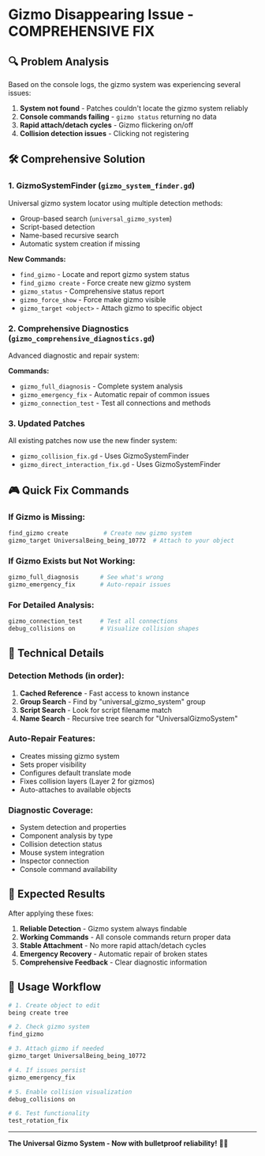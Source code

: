 # Gizmo Disappearing Issue - COMPREHENSIVE FIX

## 🔍 Problem Analysis

Based on the console logs, the gizmo system was experiencing several issues:
1. **System not found** - Patches couldn't locate the gizmo system reliably
2. **Console commands failing** - `gizmo status` returning no data
3. **Rapid attach/detach cycles** - Gizmo flickering on/off
4. **Collision detection issues** - Clicking not registering

## 🛠️ Comprehensive Solution

### 1. **GizmoSystemFinder** (`gizmo_system_finder.gd`)
Universal gizmo system locator using multiple detection methods:
- Group-based search (`universal_gizmo_system`)
- Script-based detection 
- Name-based recursive search
- Automatic system creation if missing

**New Commands:**
- `find_gizmo` - Locate and report gizmo system status
- `find_gizmo create` - Force create new gizmo system
- `gizmo_status` - Comprehensive status report
- `gizmo_force_show` - Force make gizmo visible
- `gizmo_target <object>` - Attach gizmo to specific object

### 2. **Comprehensive Diagnostics** (`gizmo_comprehensive_diagnostics.gd`)
Advanced diagnostic and repair system:

**Commands:**
- `gizmo_full_diagnosis` - Complete system analysis
- `gizmo_emergency_fix` - Automatic repair of common issues
- `gizmo_connection_test` - Test all connections and methods

### 3. **Updated Patches**
All existing patches now use the new finder system:
- `gizmo_collision_fix.gd` - Uses GizmoSystemFinder
- `gizmo_direct_interaction_fix.gd` - Uses GizmoSystemFinder

## 🎮 Quick Fix Commands

### If Gizmo is Missing:
```bash
find_gizmo create          # Create new gizmo system
gizmo_target UniversalBeing_being_10772  # Attach to your object
```

### If Gizmo Exists but Not Working:
```bash
gizmo_full_diagnosis      # See what's wrong
gizmo_emergency_fix       # Auto-repair issues
```

### For Detailed Analysis:
```bash
gizmo_connection_test     # Test all connections
debug_collisions on       # Visualize collision shapes
```

## 🔧 Technical Details

### Detection Methods (in order):
1. **Cached Reference** - Fast access to known instance
2. **Group Search** - Find by "universal_gizmo_system" group
3. **Script Search** - Look for script filename match
4. **Name Search** - Recursive tree search for "UniversalGizmoSystem"

### Auto-Repair Features:
- Creates missing gizmo system
- Sets proper visibility
- Configures default translate mode
- Fixes collision layers (Layer 2 for gizmos)
- Auto-attaches to available objects

### Diagnostic Coverage:
- System detection and properties
- Component analysis by type
- Collision detection status
- Mouse system integration
- Inspector connection
- Console command availability

## 🎯 Expected Results

After applying these fixes:
1. **Reliable Detection** - Gizmo system always findable
2. **Working Commands** - All console commands return proper data
3. **Stable Attachment** - No more rapid attach/detach cycles
4. **Emergency Recovery** - Automatic repair of broken states
5. **Comprehensive Feedback** - Clear diagnostic information

## 🚀 Usage Workflow

```bash
# 1. Create object to edit
being create tree

# 2. Check gizmo system
find_gizmo

# 3. Attach gizmo if needed
gizmo_target UniversalBeing_being_10772

# 4. If issues persist
gizmo_emergency_fix

# 5. Enable collision visualization
debug_collisions on

# 6. Test functionality
test_rotation_fix
```

---

**The Universal Gizmo System - Now with bulletproof reliability!** 🎯✨